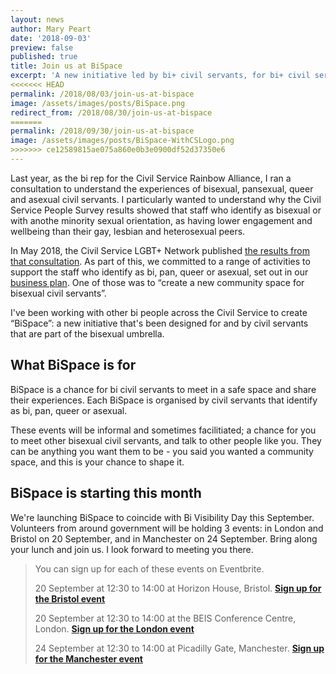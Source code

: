 ```yaml
---
layout: news
author: Mary Peart
date: '2018-09-03'
preview: false
published: true
title: Join us at BiSpace
excerpt: 'A new initiative led by bi+ civil servants, for bi+ civil servants.'
<<<<<<< HEAD
permalink: /2018/08/03/join-us-at-bispace
image: /assets/images/posts/BiSpace.png
redirect_from: /2018/08/30/join-us-at-bispace
=======
permalink: /2018/09/30/join-us-at-bispace
image: /assets/images/posts/BiSpace-WithCSLogo.png
>>>>>>> ce12589815ae075a860e0b3e0900df52d37350e6
---
```

Last year, as the bi rep for the Civil Service Rainbow Alliance, I ran a consultation to understand the experiences of bisexual, pansexual, queer and asexual civil servants. I particularly wanted to understand why the Civil Service People Survey results showed that staff who identify as bisexual or with anothe minority sexual orientation, as having lower engagement and wellbeing than their gay, lesbian and heterosexual peers.

In May 2018, the Civil Service LGBT+ Network published [the results from that consultation](https://www.civilservice.lgbt/publication/improving-the-experiences-of-bisexual-civil-servants/). As part of this, we committed to a range of activities to support the staff who identify as bi, pan, queer or asexual, set out in our [business plan](https://www.civilservice.lgbt/publication/business-plan-2018-to-2020/). One of those was to “create a new community space for bisexual civil servants”. 

I've been working with other bi people across the Civil Service to create “BiSpace”: a new initiative that's been designed for and by civil servants that are part of the bisexual umbrella. 

## What BiSpace is for

BiSpace is a chance for bi civil servants to meet in a safe space and share their experiences. Each BiSpace is organised by civil servants that identify as bi, pan, queer or asexual. 

These events will be informal and sometimes facilitiated; a chance for you to meet other bisexual civil servants, and talk to other people like you. They can be anything you want them to be - you said you wanted a community space, and this is your chance to shape it.

## BiSpace is starting this month

We're launching BiSpace to coincide with Bi Visibility Day this September. Volunteers from around government will be holding 3 events: in London and Bristol on 20 September, and in Manchester on 24 September. Bring along your lunch and join us. I look forward to meeting you there.

> You can sign up for each of these events on Eventbrite. 
>
> 20 September at 12:30 to 14:00 at Horizon House, Bristol.
> **[Sign up for the Bristol event](https://www.civilservice.lgbt/event/2018/09/20/bispace-bristol/)**
>
> 20 September at 12:30 to 14:00 at the BEIS Conference Centre, London. 
> **[Sign up for the London event](https://www.civilservice.lgbt/event/2018/09/20/bispace-london/)**
>
> 24 September at 12:30 to 14:00 at Picadilly Gate, Manchester.
> **[Sign up for the Manchester event](https://www.civilservice.lgbt/event/2018/09/24/bispace-manchester/)**
